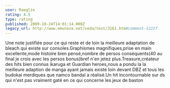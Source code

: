 ```yaml
---
user: Raeglin
rating: 4.5
type: rating
published: 2009-10-24T14:01:14.000Z
legacy_url: http://www.emunova.net/veda/test/3161.htm#comment-12227
---
```

Une note justifiée pour ce qui reste et de loin la meilleure adaptation de bleach qui existe sur consoles.Graphismes magnifiques,prise en main excellente,mode histoire bien pensé,nombre de persos conséquents(40 au final je crois avec les persos bonus)bref n'en jetez plus.Treasure,créateur des hits bien connus ikaruga et Guardian heroes,nous a pondu la la meilleure adaption de manga ayant jamais existé
loin devant DBZ et tous les budokai merdiques que namco bandaï a réalisé.Un hit incontournable sur ds qui n'est pas vraiment gaté en ce qui concerne les jeux de baston